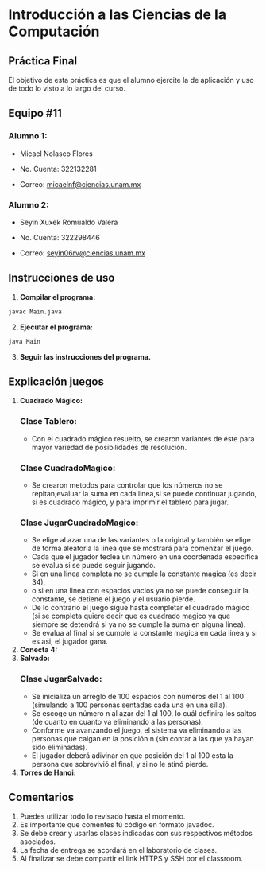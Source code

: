 # Introducción a las Ciencias de la Computación
## Práctica Final
El objetivo de esta práctica es que el alumno ejercite la de aplicación y uso de todo lo visto a lo largo del curso.

## Equipo #11 
### Alumno 1:
* Micael Nolasco Flores

* No. Cuenta: 322132281

* Correo: micaelnf@ciencias.unam.mx

### Alumno 2:
* Seyin Xuxek Romualdo Valera

* No. Cuenta: 322298446

* Correo: seyin06rv@ciencias.unam.mx
  
## Instrucciones de uso
1. **Compilar el programa:**

```bash
javac Main.java
```

2. **Ejecutar el programa:**

```bash
java Main
```
3. **Seguir las instrucciones del programa.**

## Explicación juegos
1. **Cuadrado Mágico:**
   ### Clase Tablero:
   * Con el cuadrado mágico resuelto, se crearon variantes de éste para mayor variedad de posibilidades de resolución.
   ### Clase CuadradoMagico:
   * Se crearon metodos para controlar que los números no se repitan,evaluar la suma en cada linea,si se puede continuar jugando, si es cuadrado mágico, y para imprimir el tablero para jugar.
   ### Clase JugarCuadradoMagico:
   * Se elige al azar una de las variantes o la original y también se elige de forma aleatoria la linea que se mostrará para comenzar el juego.
   * Cada que el jugador teclea un número en una coordenada especifica se evalua si se puede seguir jugando.
   * Si en una linea completa no se cumple la constante magica (es decir 34),
   * o si en una linea con espacios vacios ya no se puede conseguir la constante, se detiene el juego y el usuario pierde.
   * De lo contrario el juego sigue hasta completar el cuadrado mágico (si se completa quiere decir que es cuadrado magico ya que siempre se detendrá si ya no se cumple la suma en alguna linea).
   * Se evalua al final si se cumple la constante magica en cada linea y si es asi, el jugador gana. 
2. **Conecta 4:**
3. **Salvado:**
   ### Clase JugarSalvado:
   * Se inicializa un arreglo de 100 espacios con números del 1 al 100 (simulando a 100 personas sentadas cada una en una silla).
   * Se escoge un número n al azar del 1 al 100, lo cuál definira los saltos (de cuanto en cuanto va eliminando a las personas).
   * Conforme va avanzando el juego, el sistema va eliminando a las personas que caigan en la posición n (sin contar a las que ya hayan sido eliminadas).
   * El jugador deberá adivinar en que posición del 1 al 100 esta la persona que sobrevivió al final, y si no le atinó pierde.
4. **Torres de Hanoi:**

## Comentarios
1. Puedes utilizar todo lo revisado hasta el momento.
2. Es importante que comentes tú código en formato javadoc.
3. Se debe crear y usarlas clases indicadas con sus respectivos métodos asociados.
4. La fecha de entrega se acordará en el laboratorio de clases.
5. Al finalizar se debe compartir el link HTTPS y SSH por el classroom.
